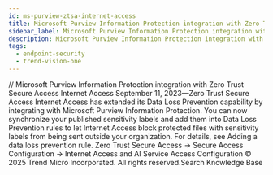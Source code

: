 ```yaml
---
id: ms-purview-ztsa-internet-access
title: Microsoft Purview Information Protection integration with Zero Trust Secure Access Internet Access
sidebar_label: Microsoft Purview Information Protection integration with Zero Trust Secure Access Internet Access
description: Microsoft Purview Information Protection integration with Zero Trust Secure Access Internet Access
tags:
  - endpoint-security
  - trend-vision-one
---
```


/*<![CDATA[*/ $('#title').html($('meta[name=map-description]').attr('content')); /*]]>*/ Microsoft Purview Information Protection integration with Zero Trust Secure Access Internet Access September 11, 2023—Zero Trust Secure Access Internet Access has extended its Data Loss Prevention capability by integrating with Microsoft Purview Information Protection. You can now synchronize your published sensitivity labels and add them into Data Loss Prevention rules to let Internet Access block protected files with sensitivity labels from being sent outside your organization. For details, see Adding a data loss prevention rule. Zero Trust Secure Access → Secure Access Configuration → Internet Access and AI Service Access Configuration © 2025 Trend Micro Incorporated. All rights reserved.Search Knowledge Base